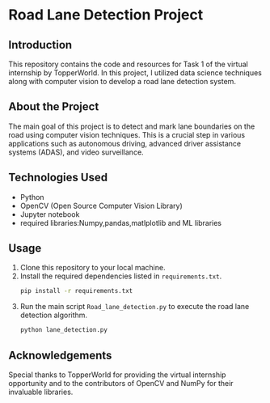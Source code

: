 # Road Lane Detection Project

## Introduction
This repository contains the code and resources for Task 1 of the virtual internship by TopperWorld. In this project, I utilized data science techniques along with computer vision to develop a road lane detection system.

## About the Project
The main goal of this project is to detect and mark lane boundaries on the road using computer vision techniques. This is a crucial step in various applications such as autonomous driving, advanced driver assistance systems (ADAS), and video surveillance.

## Technologies Used
- Python
- OpenCV (Open Source Computer Vision Library)
- Jupyter notebook
- required libraries:Numpy,pandas,matlplotlib and ML libraries

## Usage
1. Clone this repository to your local machine.
2. Install the required dependencies listed in `requirements.txt`.
   ```bash
   pip install -r requirements.txt
   ```
3. Run the main script `Road_lane_detection.py` to execute the road lane detection algorithm.
   ```bash
   python lane_detection.py
   ```
## Acknowledgements
Special thanks to TopperWorld for providing the virtual internship opportunity and to the contributors of OpenCV and NumPy for their invaluable libraries.
